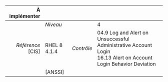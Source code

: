 
|           À implémenter    |    |    |    |
|----------------:|:---|---:|:---|
|                 |*Niveau*|| 4 |
|*Référence* [CIS]| RHEL 8 4.1.4 |*Contrôle*| 04.9 Log and Alert on Unsuccessful Administrative Account Login<br>16.13 Alert on Account Login Behavior Deviation |
|                 |[ANSSI] ||  |

